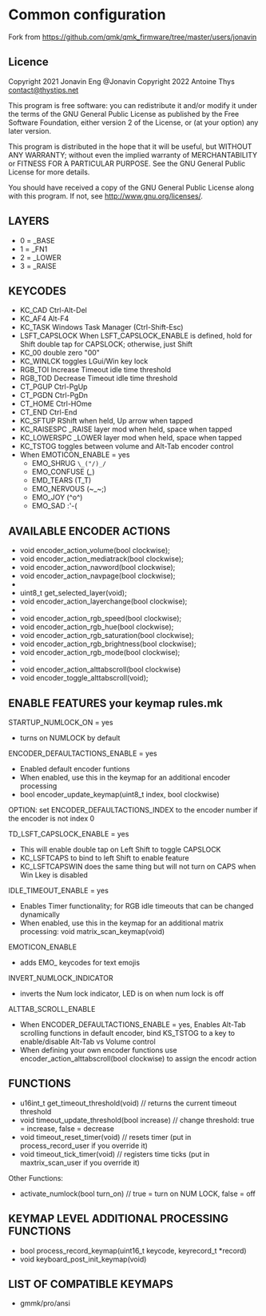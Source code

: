 # Common configuration

Fork from <https://github.com/qmk/qmk_firmware/tree/master/users/jonavin>

## Licence

Copyright 2021 Jonavin Eng @Jonavin
Copyright 2022 Antoine Thys <contact@thystips.net>

This program is free software: you can redistribute it and/or modify
it under the terms of the GNU General Public License as published by
the Free Software Foundation, either version 2 of the License, or
(at your option) any later version.

This program is distributed in the hope that it will be useful,
but WITHOUT ANY WARRANTY; without even the implied warranty of
MERCHANTABILITY or FITNESS FOR A PARTICULAR PURPOSE.  See the
GNU General Public License for more details.

You should have received a copy of the GNU General Public License
along with this program.  If not, see <http://www.gnu.org/licenses/>.

## LAYERS

- 0 = _BASE
- 1 = _FN1
- 2 = _LOWER
- 3 = _RAISE

## KEYCODES

- KC_CAD          Ctrl-Alt-Del
- KC_AF4          Alt-F4
- KC_TASK         Windows Task Manager (Ctrl-Shift-Esc)
- LSFT_CAPSLOCK   When LSFT_CAPSLOCK_ENABLE is defined, hold for Shift double tap for CAPSLOCK; otherwise, just Shift
- KC_00           double zero "00"
- KC_WINLCK       toggles LGui/Win key lock
- RGB_TOI         Increase Timeout idle time threshold
- RGB_TOD         Decrease Timeout idle time threshold
- CT_PGUP         Ctrl-PgUp
- CT_PGDN         Ctrl-PgDn
- CT_HOME         Ctrl-HOme
- CT_END          Ctrl-End
- KC_SFTUP        RShift when held, Up arrow when tapped
- KC_RAISESPC     _RAISE layer mod when held, space when tapped
- KC_LOWERSPC     _LOWER layer mod when held, space when tapped
- KC_TSTOG        toggles between volume and Alt-Tab encoder control
- When EMOTICON_ENABLE = yes
  - EMO_SHRUG       `\_("/)_/`
  - EMO_CONFUSE     (*_*)
  - EMD_TEARS       (T_T)
  - EMO_NERVOUS     (~_~;)
  - EMO_JOY         (^o^)
  - EMO_SAD         :'-(

## AVAILABLE ENCODER ACTIONS

- void encoder_action_volume(bool clockwise);
- void encoder_action_mediatrack(bool clockwise);
- void encoder_action_navword(bool clockwise);
- void encoder_action_navpage(bool clockwise);
-
- uint8_t get_selected_layer(void);
- void encoder_action_layerchange(bool clockwise);
-
- void encoder_action_rgb_speed(bool clockwise);
- void encoder_action_rgb_hue(bool clockwise);
- void encoder_action_rgb_saturation(bool clockwise);
- void encoder_action_rgb_brightness(bool clockwise);
- void encoder_action_rgb_mode(bool clockwise);
-
- void encoder_action_alttabscroll(bool clockwise)
- void encoder_toggle_alttabscroll(void);

## ENABLE FEATURES your keymap rules.mk

STARTUP_NUMLOCK_ON = yes

- turns on NUMLOCK by default

ENCODER_DEFAULTACTIONS_ENABLE = yes

- Enabled default encoder funtions
- When enabled, use this in the keymap for an additional encoder processing
- bool encoder_update_keymap(uint8_t index, bool clockwise)
  
OPTION: set ENCODER_DEFAULTACTIONS_INDEX to the encoder number if the encoder is not index 0

TD_LSFT_CAPSLOCK_ENABLE = yes

- This will enable double tap on Left Shift to toggle CAPSLOCK
- KC_LSFTCAPS to bind to left Shift to enable feature
- KC_LSFTCAPSWIN does the same thing but will not turn on CAPS when Win Lkey is disabled

IDLE_TIMEOUT_ENABLE = yes

- Enables Timer functionality; for RGB idle timeouts that can be changed dynamically
- When enabled, use this in the keymap for an additional matrix processing:  void matrix_scan_keymap(void)

EMOTICON_ENABLE

- adds EMO_ keycodes for text emojis

INVERT_NUMLOCK_INDICATOR

- inverts the Num lock indicator, LED is on when num lock is off

ALTTAB_SCROLL_ENABLE

- When ENCODER_DEFAULTACTIONS_ENABLE = yes,
    Enables Alt-Tab scrolling functions in default encoder,
    bind KS_TSTOG to a key to enable/disable Alt-Tab vs Volume control
- When defining your own encoder functions use encoder_action_alttabscroll(bool clockwise) to assign the encodr action

## FUNCTIONS

- u16int_t get_timeout_threshold(void)            // returns the current timeout threshold
- void timeout_update_threshold(bool increase)    // change threshold: true = increase, false = decrease
- void timeout_reset_timer(void)                  // resets timer (put in process_record_user if you override it)
- void timeout_tick_timer(void)                   // registers time ticks (put in maxtrix_scan_user if you override it)

Other Functions:

- activate_numlock(bool turn_on)                    // true = turn on NUM LOCK, false = off

## KEYMAP LEVEL ADDITIONAL PROCESSING FUNCTIONS

- bool process_record_keymap(uint16_t keycode, keyrecord_t *record)
- void keyboard_post_init_keymap(void)

## LIST OF COMPATIBLE KEYMAPS

- gmmk/pro/ansi
